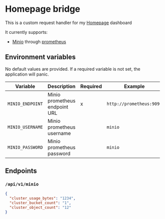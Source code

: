 # Homepage bridge

This is a custom request handler for my [Homepage](https://gethomepage.dev) dashboard

It currently supports:

- [Minio](https://min.io) through [prometheus](https://min.io/docs/minio/linux/operations/monitoring/collect-minio-metrics-using-prometheus.html)

## Environment variables

No default values are provided. If a required variable is not set, the application will panic.

| Variable         | Description                   | Required | Example                  |
|------------------|-------------------------------|----------|--------------------------|
| `MINIO_ENDPOINT` | Minio prometheus endpoint URL | x        | `http://prometheus:9090` |
| `MINIO_USERNAME` | Minio prometheus username     |          | `minio`                  |
| `MINIO_PASSWORD` | Minio prometheus password     |          | `minio`                  |

## Endpoints

### `/api/v1/minio`

```json
{
  "cluster_usage_bytes": "1234",
  "cluster_bucket_count": "1",
  "cluster_object_count": "12"
}
```
